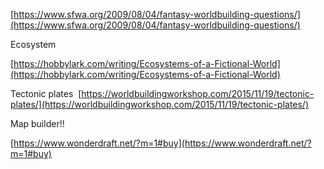 
[https://www.sfwa.org/2009/08/04/fantasy-worldbuilding-questions/](https://www.sfwa.org/2009/08/04/fantasy-worldbuilding-questions/)


Ecosystem 

[https://hobbylark.com/writing/Ecosystems-of-a-Fictional-World](https://hobbylark.com/writing/Ecosystems-of-a-Fictional-World)

Tectonic plates 
[https://worldbuildingworkshop.com/2015/11/19/tectonic-plates/](https://worldbuildingworkshop.com/2015/11/19/tectonic-plates/)

Map builder!!



[https://www.wonderdraft.net/?m=1#buy](https://www.wonderdraft.net/?m=1#buy)